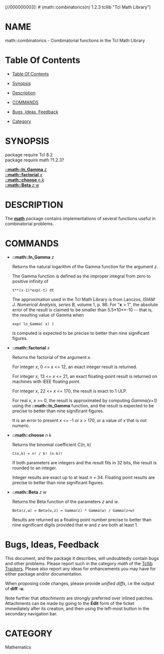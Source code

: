 
[//000000001]: # (math::combinatorics - Tcl Math Library)
[//000000002]: # (Generated from file 'combinatorics.man' by tcllib/doctools with format 'markdown')
[//000000003]: # (math::combinatorics(n) 1.2.3 tcllib "Tcl Math Library")

# NAME

math::combinatorics - Combinatorial functions in the Tcl Math Library

# <a name='toc'></a>Table Of Contents

  -  [Table Of Contents](#toc)

  -  [Synopsis](#synopsis)

  -  [Description](#section1)

  -  [COMMANDS](#section2)

  -  [Bugs, Ideas, Feedback](#section3)

  -  [Category](#category)

# <a name='synopsis'></a>SYNOPSIS

package require Tcl 8.2  
package require math ?1.2.3?  

[__::math::ln_Gamma__ *z*](#1)  
[__::math::factorial__ *x*](#2)  
[__::math::choose__ *n k*](#3)  
[__::math::Beta__ *z w*](#4)  

# <a name='description'></a>DESCRIPTION

The __[math](math.md)__ package contains implementations of several functions
useful in combinatorial problems.

# <a name='section2'></a>COMMANDS

  - <a name='1'></a>__::math::ln_Gamma__ *z*

    Returns the natural logarithm of the Gamma function for the argument *z*.

    The Gamma function is defined as the improper integral from zero to positive
    infinity of

        t**(x-1)*exp(-t) dt

    The approximation used in the Tcl Math Library is from Lanczos, *ISIAM J.
    Numerical Analysis, series B,* volume 1, p. 86. For "__x__ > 1", the
    absolute error of the result is claimed to be smaller than 5.5*10**-10 --
    that is, the resulting value of Gamma when

        exp( ln_Gamma( x) )

    is computed is expected to be precise to better than nine significant
    figures.

  - <a name='2'></a>__::math::factorial__ *x*

    Returns the factorial of the argument *x*.

    For integer *x*, 0 <= *x* <= 12, an exact integer result is returned.

    For integer *x*, 13 <= *x* <= 21, an exact floating-point result is returned
    on machines with IEEE floating point.

    For integer *x*, 22 <= *x* <= 170, the result is exact to 1 ULP.

    For real *x*, *x* >= 0, the result is approximated by computing *Gamma(x+1)*
    using the __::math::ln_Gamma__ function, and the result is expected to be
    precise to better than nine significant figures.

    It is an error to present *x* <= -1 or *x* > 170, or a value of *x* that is
    not numeric.

  - <a name='3'></a>__::math::choose__ *n k*

    Returns the binomial coefficient *C(n, k)*

        C(n,k) = n! / k! (n-k)!

    If both parameters are integers and the result fits in 32 bits, the result
    is rounded to an integer.

    Integer results are exact up to at least *n* = 34. Floating point results
    are precise to better than nine significant figures.

  - <a name='4'></a>__::math::Beta__ *z w*

    Returns the Beta function of the parameters *z* and *w*.

        Beta(z,w) = Beta(w,z) = Gamma(z) * Gamma(w) / Gamma(z+w)

    Results are returned as a floating point number precise to better than nine
    significant digits provided that *w* and *z* are both at least 1.

# <a name='section3'></a>Bugs, Ideas, Feedback

This document, and the package it describes, will undoubtedly contain bugs and
other problems. Please report such in the category *math* of the [Tcllib
Trackers](http://core.tcl.tk/tcllib/reportlist). Please also report any ideas
for enhancements you may have for either package and/or documentation.

When proposing code changes, please provide *unified diffs*, i.e the output of
__diff -u__.

Note further that *attachments* are strongly preferred over inlined patches.
Attachments can be made by going to the __Edit__ form of the ticket immediately
after its creation, and then using the left-most button in the secondary
navigation bar.

# <a name='category'></a>CATEGORY

Mathematics
